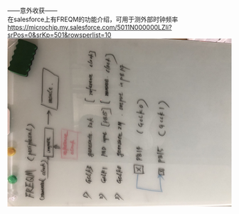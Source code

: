 ——意外收获——
<br/>在salesforce上有FREQM的功能介绍，可用于测外部时钟频率
<br/>https://microchip.my.salesforce.com/5011N000000LZIi?srPos=0&srKp=501&rowsperlist=10
![image](https://github.com/yuchengstudio/SAME54/blob/master/Timer_Counter/pictures/timer010.jpg)
